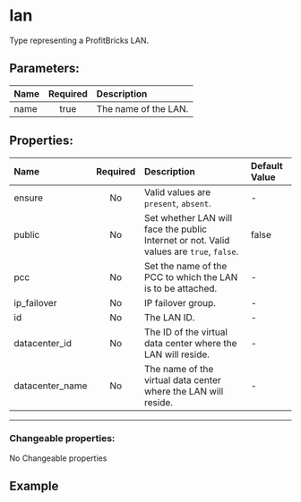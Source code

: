# lan

Type representing a ProfitBricks LAN.

## Parameters:

| Name | Required | Description |
| :--- | :-: | :--- |
| name | true | The name of the LAN.   |

## Properties:

| Name | Required | Description | Default Value |
| :--- | :-: | :--- | :--- |
| ensure | No |   Valid values are `present`, `absent`.  | - |
| public | No | Set whether LAN will face the public Internet or not.  Valid values are `true`, `false`.  | false |
| pcc | No | Set the name of the PCC to which the LAN is to be attached.   | - |
| ip_failover | No | IP failover group.   | - |
| id | No | The LAN ID.   | - |
| datacenter_id | No | The ID of the virtual data center where the LAN will reside.   | - |
| datacenter_name | No | The name of the virtual data center where the LAN will reside.   | - |
***


### Changeable properties:

No Changeable properties


## Example

```text

```
